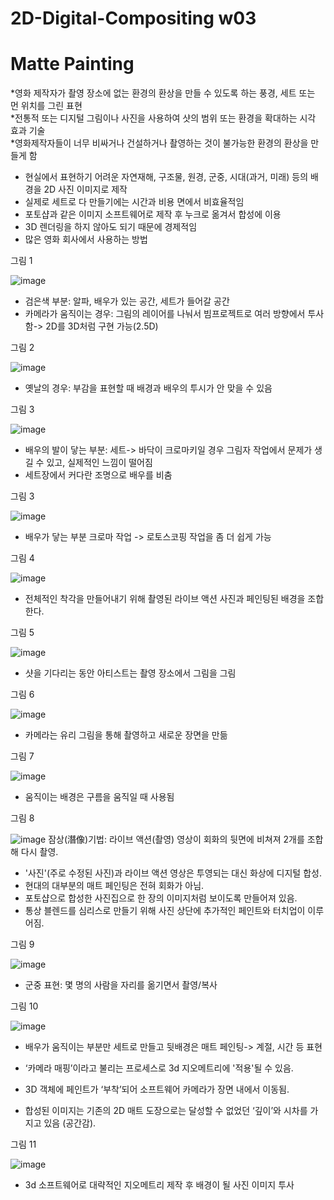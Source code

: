 # 2D-Digital-Compositing w03
Matte Painting
=============
*영화 제작자가 촬영 장소에 없는 환경의 환상을 만들 수 있도록 하는 풍경, 세트 또는 먼 위치를 그린 표현      
*전통적 또는 디지털 그림이나 사진을 사용하여 샷의 범위 또는 환경을 확대하는 시각 효과 기술      
*영화제작자들이 너무 비싸거나 건설하거나 촬영하는 것이 불가능한 환경의 환상을 만들게 함      

-	현실에서 표현하기 어려운 자연재해, 구조물, 원경, 군중, 시대(과거, 미래) 등의 배경을 2D 사진 이미지로 제작
-	실제로 세트로 다 만들기에는 시간과 비용 면에서 비효율적임
-	포토샵과 같은 이미지 소프트웨어로 제작 후 누크로 옮겨서 합성에 이용
-	3D 렌더링을 하지 않아도 되기 때문에 경제적임
-	많은 영화 회사에서 사용하는 방법      
      
그림 1

![image](https://user-images.githubusercontent.com/112869155/193399778-aad0e242-d390-4fe4-ae52-5067ff863036.png)
-	검은색 부분: 알파, 배우가 있는 공간, 세트가 들어갈 공간
-	카메라가 움직이는 경우: 그림의 레이어를 나눠서 빔프로젝트로 여러 방향에서 투사함-> 2D를 3D처럼 구현 가능(2.5D)      

그림 2

![image](https://user-images.githubusercontent.com/112869155/193399790-61d4f153-c878-4ef3-9693-a273bec9c6fc.png)      
-	옛날의 경우: 부감을 표현할 때 배경과 배우의 투시가 안 맞을 수 있음      

그림 3

![image](https://user-images.githubusercontent.com/112869155/193399801-868201ce-c347-4443-b4cc-eb34ebe4b5ee.png)
-	배우의 발이 닿는 부분: 세트-> 바닥이 크로마키일 경우 그림자 작업에서 문제가 생길 수 있고, 실제적인 느낌이 떨어짐
-	세트장에서 커다란 조명으로 배우를 비춤      

그림 3

![image](https://user-images.githubusercontent.com/112869155/193399812-b0abc7c9-1bdc-4673-8d7c-773d049f1190.png)
- 배우가 닿는 부분 크로마 작업 -> 로토스코핑 작업을 좀 더 쉽게 가능      

그림 4

![image](https://user-images.githubusercontent.com/112869155/193399848-ee2f922b-8eb6-4e64-a498-5e5bc322d1af.png)
-	전체적인 착각을 만들어내기 위해 촬영된 라이브 액션 사진과 페인팅된 배경을 조합한다.      

그림 5

![image](https://user-images.githubusercontent.com/112869155/193399854-43955deb-f9df-478d-94f9-0a3050318c74.png)
-	샷을 기다리는 동안 아티스트는 촬영 장소에서 그림을 그림      

그림 6

![image](https://user-images.githubusercontent.com/112869155/193399862-8a685d57-42b9-442f-ac73-336a3db96086.png)
- 카메라는 유리 그림을 통해 촬영하고 새로운 장면을 만듦      

그림 7

![image](https://user-images.githubusercontent.com/112869155/193399869-a62554ab-16b5-4c5e-913f-283e82c932fe.png)
- 움직이는 배경은 구름을 움직일 때 사용됨      

그림 8

![image](https://user-images.githubusercontent.com/112869155/193399888-65b4d08c-da82-45a5-bc66-b69af8d7f13d.png)
잠상(潛像)기법: 라이브 액션(촬영) 영상이 회화의 뒷면에 비쳐져 2개를 조합해 다시 촬영.
-	'사진'(주로 수정된 사진)과 라이브 액션 영상은 투영되는 대신 화상에 디지털 합성.
-	현대의 대부분의 매트 페인팅은 전혀 회화가 아님.
-	포토샵으로 합성한 사진집으로 한 장의 이미지처럼 보이도록 만들어져 있음. 
-	통상 블렌드를 심리스로 만들기 위해 사진 상단에 추가적인 페인트와 터치업이 이루어짐.      

그림 9

![image](https://user-images.githubusercontent.com/112869155/193399905-871d42f8-a29c-41b1-a996-3d32fba9223f.png)
-	군중 표현: 몇 명의 사람을 자리를 옮기면서 촬영/복사      

그림 10

![image](https://user-images.githubusercontent.com/112869155/193399914-41475fcd-6932-4390-ad12-d43edc6eab44.png)
-	배우가 움직이는 부분만 세트로 만들고 뒷배경은 매트 페인팅-> 계절, 시간 등 표현      


-	‘카메라 매핑’이라고 불리는 프로세스로 3d 지오메트리에 '적용'될 수 있음.
-	3D 객체에 페인트가 ‘부착’되어 소프트웨어 카메라가 장면 내에서 이동됨.
-	합성된 이미지는 기존의 2D 매트 도장으로는 달성할 수 없었던 ‘깊이’와 시차를 가지고 있음 (공간감).      

그림 11

![image](https://user-images.githubusercontent.com/112869155/193399936-be0ffa1f-ffb6-46fd-92d8-e26d400ed045.png)
- 3d 소프트웨어로 대략적인 지오메트리 제작 후 배경이 될 사진 이미지 투사

